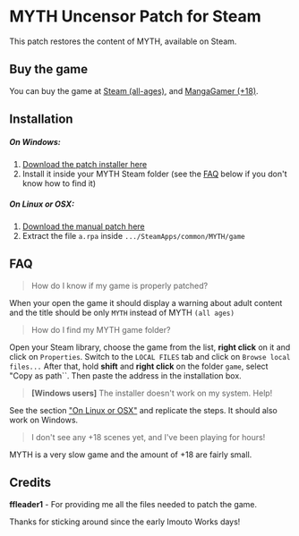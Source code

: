 # MYTH Uncensor Patch for Steam

This patch restores the content of MYTH, available on Steam.

## Buy the game

You can buy the game at [Steam (all-ages)](http://store.steampowered.com/app/366380/), and [MangaGamer (+18)](http://www.mangagamer.com/detail.php?aflg=18over&product_code=195&af=5a1240455db09f0c4b161057e809ea0c).

## Installation

##### On Windows:
 1. [Download the patch installer here](https://github.com/ItaloKnox/myth/releases/latest)
 2. Install it inside your MYTH Steam folder (see the [FAQ](https://github.com/ItaloKnox/myth#faq) below if you don't know how to find it)

##### On Linux or OSX:
 1. [Download the manual patch here](https://github.com/ItaloKnox/myth/archive/master.zip)
 2. Extract the file ``a.rpa`` inside ``.../SteamApps/common/MYTH/game``

## FAQ

> How do I know if my game is properly patched?

When your open the game it should display a warning about adult content and the title should be only ``MYTH`` instead of MYTH ``(all ages)``

> How do I find my MYTH game folder?

Open your Steam library, choose the game from the list, **right click** on it and click on ``Properties``. Switch to the ``LOCAL FILES`` tab and click on ``Browse local files...``
After that, hold **shift** and **right click** on the folder ``game``, select "Copy as path``. Then paste the address in the installation box.

> **[Windows users]** The installer doesn't work on my system. Help!

See the section ["On Linux or OSX"](https://github.com/ItaloKnox/myth#on-linux-or-osx) and replicate the steps. It should also work on Windows.

> I don't see any +18 scenes yet, and I've been playing for hours!

MYTH is a very slow game and the amount of +18 are fairly small.

## Credits

**ffleader1** - For providing me all the files needed to patch the game.

Thanks for sticking around since the early Imouto Works days!
